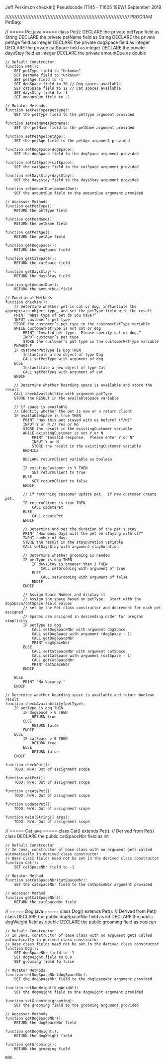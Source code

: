 Jeff Perkinson
checkIn() Pseudocode
IT145 - T1605 19EW1
September 2019

///////////////////////////////////////////////////////////////////////////////
PROGRAM PetBag:

// ===== Pet.java =====
class Pet():
    DECLARE the private petType field as String
    DECLARE the private petName field as String
    DECLARE the private petAge field as integer
    DECLARE the private dogSpace field as integer
    DECLARE the private catSpace field as integer
    DECLARE the private daysStay field as integer
    DECLARE the private amountDue as double

    // Default Constructor
    function Pet():
        SET petType field to "Unknown"
        SET petName field to "Unknown"
        SET petAge field to -1
        SET dogSpace field to 30 // Dog spaces available
        SET catSpace field to 12 // Cat spaces available
        SET daysStay field to -1
        SET amountDue field to -1

    // Mutator Methods
    function setPetType(petType):
        SET the petType field to the petType argument provided

    function setPetName(petName):
        SET the petName field to the petName argument provided
    
    function setPetAge(petAge):
        SET the petAge field to the petAge argument provided
    
    function setDogSpace(dogSpace):
        SET the dogSpace field to the dogSpace argument provided
    
    function setCatSpace(catSpace):
        SET the catSpace field to the catSpace argument provided
    
    function setDaysStay(daysStay):
        SET the daysStay field to the daysStay argument provided
    
    function setAmountDue(amountDue):
        SET the amountDue field to the amountDue argument provided

    // Accessor Methods
    function getPetType():
        RETURN the petType field
    
    function getPetName():
        RETURN the petName field
    
    function getPetAge():
        RETURN the petAge field
    
    function getDogSpace():
        RETURN the dogSpace field
    
    function getCatSpace():
        RETURN the catSpace field
    
    function getDaysStay():
        RETURN the daysStay field
    
    function getAmountDue():
        RETURN the amountDue field

    // Functional Methods
    function checkIn():
        // Determine whether pet is cat or dog, instantiate the appropriate object type, and set the petType field with the result
        PRINT “What type of pet do you have?”
        INPUT customer’s pet type
        STORE the customer’s pet type in the customerPetType variable
        WHILE customerPetType is not cat or dog
            PRINT “Invalid pet type.  Please specify cat or dog.”
            INPUT customer’s pet type
            STORE the customer’s pet type in the customerPetType variable
        ENDWHILE
        IF customerPetType is Dog THEN
            Instantiate a new object of type Dog      
            CALL setPetType with argument of dog
        ELSE
            Instantitate a new object of type Cat     
            CALL setPetType with argument of cat
        ENDIF
        
        // Determine whether boarding space is available and store the result
        CALL checkAvailability with argument petType
        STORE the RESULT in the availableSpace variable

        // If space is available
        // Identity whether the pet is new or a return client
        IF availableSpace is true THEN
            PRINT "Has this pet stayed with us before? (Y/N)"
            INPUT Y or N // Yes or No
            STORE the result in the existingCustomer variable
            WHILE existingCustomer is not Y or N
                PRINT "Invalid response.  Please enter Y or N"
                INPUT Y or N
                STORE the result in the existingCustomer variable
            ENDHILE
            
            DECLARE returnClient variable as boolean

            IF existingCustomer is Y THEN
                SET returnClient to true
            ELSE
                SET returnClient to false
            ENDIF

            // If returning customer update pet.  If new customer create pet.
            IF returnClient is true THEN
                CALL updatePet
            ELSE
                CALL createPet
            ENDIF

            // Determine and set the duration of the pet's stay
            PRINT "How many days will the pet be staying with us?"
            INPUT number of days
            STORE the result in the stayDuration variable
            CALL setDaysStay with argument stayDuration

            // Determine whether grooming is needed
            IF petType is dog THEN
                IF daysStay is greater than 2 THEN
                    CALL setGrooming with argument of true
                ELSE
                    CALL setGrooming with argument of false
                ENDIF
            ENDIF

            // Assign Space Number and display it
            // Assign the space based on petType.  Start with the dogSpace/catSpace field values
            // set by the Pet class constructor and decrement for each pet assigned
            // Spaces are assigned in descending order for program simplicity
            IF petType is dog
                CALL setDogSpaceNbr with argument dogSpace 
                CALL setDogSpace with argument (dogSpace - 1)
                CALL getDogSpaceNbr
                PRINT dogSpaceNbr
            ELSE
                CALL setCatSpaceNbr with argument catSpace
                CALL setCatSpace with argument (catSpace - 1)
                CALL getCatSpaceNbr
                PRINT catSpaceNbr
            ENDIF            

        ELSE
            PRINT "No Vacancy."
        ENDIF

    // Determine whether boarding space is available and return boolean result
    function checkAvailability(petType):
        IF petType is dog THEN
            IF dogSpace > 0 THEN 
                RETURN true
            ELSE
                RETURN false
            ENDIF
        ELSE
            IF catSpace > 0 THEN 
                RETURN true
            ELSE
                RETURN false
        ENDIF

    function checkOut():
        TODO: N/A: Out of assignment scope
    
    function getPet():
        TODO: N/A: Out of assignment scope
    
    function createPet():
        TODO: N/A: Out of assignment scope
    
    function updatePet():
        TODO: N/A: Out of assignment scope

    function main(String[] args):
        TODO: N/A: Out of assignment scope

// ===== Cat.java =====
class Cat() extends Pet(): // Derived from Pet() class
    DECLARE the public catSpaceNbr field as int

    // Default Constructor
    // In Java, constructor of base class with no argument gets called automatically in derived class constructor
    // Base class fields need not be set in the derived class constructor
    function Cat():
        SET catSpaceNbr field to -1 

    // Mutator Method
    function setCatSpaceNbr(catSpaceNbr):
        SET the catSpaceNbr field to the catSpaceNbr argument provided

    // Accessor Method
    function getCatSpaceNbr():
        RETURN the catSpaceNbr field

// ===== Dog.java =====
class Dog() extends Pet(): // Derived from Pet() class
    DECLARE the public dogSpaceNbr field as int
    DECLARE the public dogWeight field as double
    DECLARE the public grooming field as boolean

    // Default Constructor
    // In Java, constructor of base class with no argument gets called automatically in derived class constructor
    // Base class fields need not be set in the derived class constructor
    function Dog():
        SET dogSpaceNbr field to -1
        SET dogWeight field to 0.0
        SET grooming field to false
    
    // Mutator Methods
    function setDogSpaceNbr(dogSpaceNbr):
        SET the dogSpaceNbr field to the dogSpaceNbr argument provided
    
    function setDogWeight(dogWeight):
        SET the dogWeight field to the dogWeight argument provided

    function setGrooming(grooming):
        SET the grooming field to the grooming argument provided

    // Accessor Methods
    function getDogSpaceNbr():
        RETURN the dogSpaceNbr field
    
    function getDogWeight():
        RETURN the dogWeight field
    
    function getGrooming():
        RETURN the grooming field
    
    END.